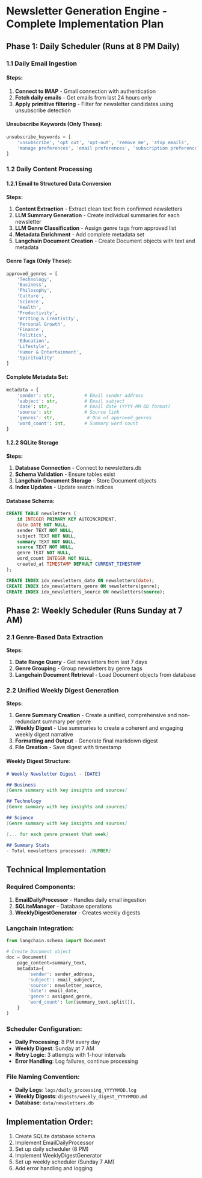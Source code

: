 # Newsletter Generation Engine - Complete Implementation Plan

## Phase 1: Daily Scheduler (Runs at 8 PM Daily)

### 1.1 Daily Email Ingestion
#### Steps:
1. **Connect to IMAP** - Gmail connection with authentication
2. **Fetch daily emails** - Get emails from last 24 hours only
3. **Apply primitive filtering** - Filter for newsletter candidates using unsubscribe detection

#### Unsubscribe Keywords (Only These):
```python
unsubscribe_keywords = [
    'unsubscribe', 'opt out', 'opt-out', 'remove me', 'stop emails',
    'manage preferences', 'email preferences', 'subscription preferences'
]
```

### 1.2 Daily Content Processing

#### 1.2.1 Email to Structured Data Conversion
**Steps:**
1. **Content Extraction** - Extract clean text from confirmed newsletters
2. **LLM Summary Generation** - Create individual summaries for each newsletter
3. **LLM Genre Classification** - Assign genre tags from approved list
4. **Metadata Enrichment** - Add complete metadata set
5. **Langchain Document Creation** - Create Document objects with text and metadata

#### Genre Tags (Only These):
```python
approved_genres = [
    'Technology',
    'Business',
    'Philosophy',
    'Culture',
    'Science',
    'Health',
    'Productivity',
    'Writing & Creativity',
    'Personal Growth',
    'Finance',
    'Politics',
    'Education',
    'Lifestyle',
    'Humor & Entertainment',
    'Spirituality'
]
```

#### Complete Metadata Set:
```python
metadata = {
    'sender': str,           # Email sender address
    'subject': str,          # Email subject
    'date': str,             # Email date (YYYY-MM-DD format)
    'source': str            # Source link
    'genres': str,            # One of approved_genres
    'word_count': int,       # Summary word count
}
```

#### 1.2.2 SQLite Storage
**Steps:**
1. **Database Connection** - Connect to newsletters.db
2. **Schema Validation** - Ensure tables exist
3. **Langchain Document Storage** - Store Document objects
4. **Index Updates** - Update search indices

#### Database Schema:
```sql
CREATE TABLE newsletters (
    id INTEGER PRIMARY KEY AUTOINCREMENT,
    date DATE NOT NULL,
    sender TEXT NOT NULL,
    subject TEXT NOT NULL,
    summary TEXT NOT NULL,
    source TEXT NOT NULL,
    genre TEXT NOT NULL,
    word_count INTEGER NOT NULL,
    created_at TIMESTAMP DEFAULT CURRENT_TIMESTAMP
);

CREATE INDEX idx_newsletters_date ON newsletters(date);
CREATE INDEX idx_newsletters_genre ON newsletters(genre);
CREATE INDEX idx_newsletters_source ON newsletters(source);
```

## Phase 2: Weekly Scheduler (Runs Sunday at 7 AM)

### 2.1 Genre-Based Data Extraction
**Steps:**
1. **Date Range Query** - Get newsletters from last 7 days
2. **Genre Grouping** - Group newsletters by genre tags
3. **Langchain Document Retrieval** - Load Document objects from database

### 2.2 Unified Weekly Digest Generation
**Steps:**
1. **Genre Summary Creation** - Create a unified, comprehensive and non-redundant summary per genre 
2. **Weekly Digest** - Use summaries to create a coherent and engaging weekly digest narrative
3. **Formatting and Output** - Generate final markdown digest
4. **File Creation** - Save digest with timestamp

#### Weekly Digest Structure:
```markdown
# Weekly Newsletter Digest - [DATE]

## Business
[Genre summary with key insights and sources]

## Technology
[Genre summary with key insights and sources]

## Science
[Genre summary with key insights and sources]

[... for each genre present that week]

## Summary Stats
- Total newsletters processed: [NUMBER]
```

## Technical Implementation

### Required Components:
1. **EmailDailyProcessor** - Handles daily email ingestion
2. **SQLiteManager** - Database operations
3. **WeeklyDigestGenerator** - Creates weekly digests

### Langchain Integration:
```python
from langchain.schema import Document

# Create Document object
doc = Document(
    page_content=summary_text,
    metadata={
        'sender': sender_address,
        'subject': email_subject,
        'source': newsletter_source,
        'date': email_date,
        'genre': assigned_genre,
        'word_count': len(summary_text.split()),
    }
)
```

### Scheduler Configuration:
- **Daily Processing**: 8 PM every day
- **Weekly Digest**: Sunday at 7 AM
- **Retry Logic**: 3 attempts with 1-hour intervals
- **Error Handling**: Log failures, continue processing

### File Naming Convention:
- **Daily Logs**: `logs/daily_processing_YYYYMMDD.log`
- **Weekly Digests**: `digests/weekly_digest_YYYYMMDD.md`
- **Database**: `data/newsletters.db`

## Implementation Order:
1. Create SQLite database schema
2. Implement EmailDailyProcessor
3. Set up daily scheduler (8 PM)
4. Implement WeeklyDigestGenerator
5. Set up weekly scheduler (Sunday 7 AM)
6. Add error handling and logging 